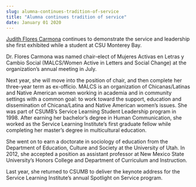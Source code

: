 ```yaml
---
slug: alumna-continues-tradition-of-service
title: "Alumna continues tradition of service"
date: January 01 2020
---
```


 
<p>
  <a href="https://ci.education.nmsu.edu/faculty/judithfc/"
    >Judith Flores Carmona</a
  >
  continues to demonstrate the service and leadership she first exhibited while
  a student at CSU Monterey Bay.
</p>
<p>
  Dr. Flores Carmona was named chair&#45;elect of Mujeres Activas en Letras y
  Cambio Social &#40;MALCS/Women Active in Letters and Social Change&#41; at the
  organization’s annual meeting in July.
</p>
<p>
  Next year, she will move into the position of chair, and then complete her
  three&#45;year term as ex&#45;officio. MALCS is an organization of
  Chicanas/Latinas and Native American women working in academia and in
  community settings with a common goal: to work toward the support, education
  and dissemination of Chicana/Latina and Native American women’s issues. She
  was part of CSUMB’s Service Learning Student Leadership program in 1998. After
  earning her bachelor’s degree in Human Communication, she worked as the
  Service Learning Institute’s first graduate fellow while completing her
  master’s degree in multicultural education.
</p>
<p>
  She went on to earn a doctorate in sociology of education from the Department
  of Education, Culture and Society at the University of Utah. In 2012, she
  accepted a position as assistant professor at New Mexico State University’s
  Honors College and Department of Curriculum and Instruction.
</p>
<p>
  Last year, she returned to CSUMB to deliver the keynote address for the
  Service Learning Institute’s annual Spotlight on Service program.
</p>
 
